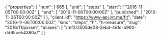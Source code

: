 {
  "properties": {
    "num": [
      665
    ],
    "unit": [
      "steps"
    ],
    "start": [
      "2016-11-05T00:00:00Z"
    ],
    "end": [
      "2016-11-06T00:00:00Z"
    ],
    "published": [
      "2016-11-06T00:00:00Z"
    ]
  },
  "client_id": "https://www-api.jvt.me/fit",
  "date": "2016-11-06T00:00:00Z",
  "kind": "steps",
  "h": "h-measure",
  "slug": "2016/11/pxxsm",
  "aliases": [
    "/mf2/2505de08-2ebd-4e1c-b900-dd65ceb4380a/"
  ]
}
